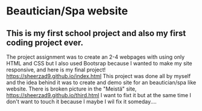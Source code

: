 # Beautician/Spa website 

## This is my first school project and also my first coding project ever. 
The project assignment was to create an 2-4 webpages with using only HTML and CSS but I also used Bootsrap because I wanted to make my site responsive, and here is my final project! https://sheerzad9.github.io/index.html
This project was done all by myself and the idea behind it was to create and demo site for an beautician/spa like website. There is broken picture in the "Meistä" site, https://sheerzad9.github.io/third.html
I want to fixt it but at the same time I don't want to touch it because I maybe I wil fix it someday....

